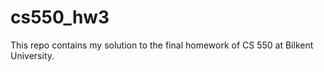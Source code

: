 # cs550_hw3
 This repo contains my solution to the final homework of CS 550 at Bilkent University. 
